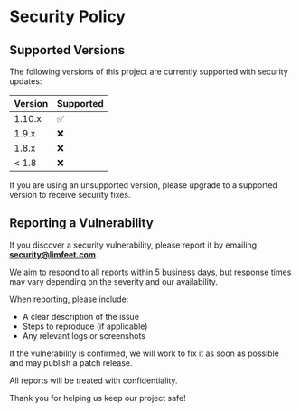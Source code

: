 # Security Policy

## Supported Versions

The following versions of this project are currently supported with security updates:

| Version | Supported          |
| ------- | ------------------ |
| 1.10.x  | ✅                 |
| 1.9.x   | ❌                 |
| 1.8.x   | ❌                 |
| < 1.8   | ❌                 |

If you are using an unsupported version, please upgrade to a supported version to receive security fixes.

## Reporting a Vulnerability

If you discover a security vulnerability, please report it by emailing **security@limfeet.com**.

We aim to respond to all reports within 5 business days, but response times may vary depending on the severity and our availability.

When reporting, please include:
- A clear description of the issue
- Steps to reproduce (if applicable)
- Any relevant logs or screenshots

If the vulnerability is confirmed, we will work to fix it as soon as possible and may publish a patch release.

All reports will be treated with confidentiality.

Thank you for helping us keep our project safe!
